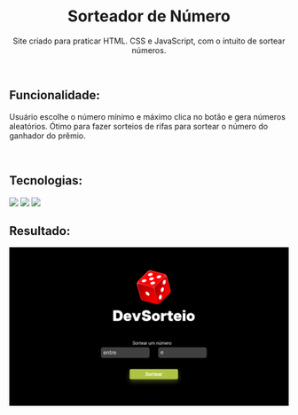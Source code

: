 <h1 align= "center">Sorteador de Número</h1>
<p align= "center">Site criado para praticar HTML. CSS e JavaScript, com o intuito de sortear números.</p>
<br/> 

<h2>Funcionalidade:</h2>
<p>Usuário escolhe o número mínimo e máximo clica no botão e gera números aleatórios. Ótimo para fazer sorteios de rifas para sortear o número do ganhador do prêmio.</p>
<br/> 

<h2>Tecnologias:</h2>
<img src="https://img.shields.io/badge/HTML5-E34F26?style=for-the-badge&logo=html5&logoColor=white" />
<img src="https://img.shields.io/badge/CSS3-1572B6?style=for-the-badge&logo=css3&logoColor=white" />
<img src="https://img.shields.io/badge/JavaScript-323330?style=for-the-badge&logo=javascript&logoColor=F7DF1E" />
<br/> 

<h2>Resultado:</h2>

<img src="https://github.com/Beatrizsantos1/Sorteio_De_Numeros/blob/master/ass/DevSorteio.png?raw=true"/>
